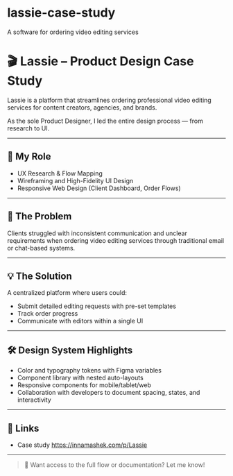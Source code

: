 # lassie-case-study
A software for ordering video editing services
# 🎬 Lassie – Product Design Case Study

Lassie is a platform that streamlines ordering professional video editing services for content creators, agencies, and brands.

As the sole Product Designer, I led the entire design process — from research to UI.

---

## 🧩 My Role
- UX Research & Flow Mapping
- Wireframing and High-Fidelity UI Design
- Responsive Web Design (Client Dashboard, Order Flows)

---

## 🎯 The Problem
Clients struggled with inconsistent communication and unclear requirements when ordering video editing services through traditional email or chat-based systems.

---

## 💡 The Solution
A centralized platform where users could:
- Submit detailed editing requests with pre-set templates
- Track order progress
- Communicate with editors within a single UI

---

## 🛠️ Design System Highlights
- Color and typography tokens with Figma variables
- Component library with nested auto-layouts
- Responsive components for mobile/tablet/web
- Collaboration with developers to document spacing, states, and interactivity

---


## 🔗 Links
- Case study https://innamashek.com/p/Lassie

---

> 💬 Want access to the full flow or documentation? Let me know!
